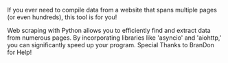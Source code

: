 If you ever need to compile data from a website that spans multiple pages (or even hundreds), this tool is for you!

Web scraping with Python allows you to efficiently find and extract data from numerous pages. 
By incorporating libraries like 'asyncio' and 'aiohttp,' you can significantly speed up your program.
Special Thanks to BranDon for Help!
